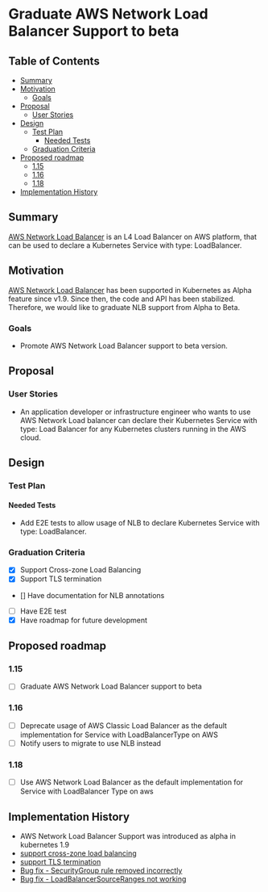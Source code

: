 # Graduate AWS Network Load Balancer Support to beta

## Table of Contents

<!-- toc -->
- [Summary](#summary)
- [Motivation](#motivation)
  - [Goals](#goals)
- [Proposal](#proposal)
  - [User Stories](#user-stories)
- [Design](#design)
  - [Test Plan](#test-plan)
    - [Needed Tests](#needed-tests)
  - [Graduation Criteria](#graduation-criteria)
- [Proposed roadmap](#proposed-roadmap)
  - [1.15](#115)
  - [1.16](#116)
  - [1.18](#118)
- [Implementation History](#implementation-history)
<!-- /toc -->

## Summary

[AWS Network Load Balancer](https://docs.aws.amazon.com/elasticloadbalancing/latest/network/introduction.html) is an L4 Load Balancer on AWS platform, that can be used to declare a Kubernetes Service with type: LoadBalancer.

## Motivation

[AWS Network Load Balancer](https://aws.amazon.com/blogs/opensource/network-load-balancer-support-in-kubernetes-1-9/) has been supported in Kubernetes as Alpha feature since v1.9. Since then, the code and API has been stabilized. Therefore, we would like to graduate NLB support from Alpha to Beta.

### Goals

* Promote AWS Network Load Balancer support to beta version.

## Proposal

### User Stories
* An application developer or infrastructure engineer who wants to use AWS Network Load balancer can declare their Kubernetes Service with type: Load Balancer for any Kubernetes clusters running in the AWS cloud. 

## Design

### Test Plan

#### Needed Tests

- Add E2E tests to allow usage of NLB to declare Kubernetes Service with type: LoadBalancer.

### Graduation Criteria
- [x] Support Cross-zone Load Balancing
- [x] Support TLS termination
- [] Have documentation for NLB annotations
- [ ] Have E2E test
- [x] Have roadmap for future development

## Proposed roadmap
### 1.15
* [ ] Graduate AWS Network Load Balancer support to beta
### 1.16
* [ ] Deprecate usage of AWS Classic Load Balancer as the default implementation for Service with LoadBalancerType on AWS
* [ ] Notify users to migrate to use NLB instead
### 1.18
* [ ] Use AWS Network Load Balancer as the default implementation for Service with LoadBalancer Type on aws

## Implementation History

- AWS Network Load Balancer Support was introduced as alpha in kubernetes 1.9
- [support cross-zone load balancing](https://github.com/kubernetes/kubernetes/pull/61064)
- [support TLS termination](https://github.com/kubernetes/kubernetes/pull/74910)
- [Bug fix - SecurityGroup rule removed incorrectly](https://github.com/kubernetes/kubernetes/pull/68422)
- [Bug fix - LoadBalancerSourceRanges not working](https://github.com/kubernetes/kubernetes/pull/74692)
